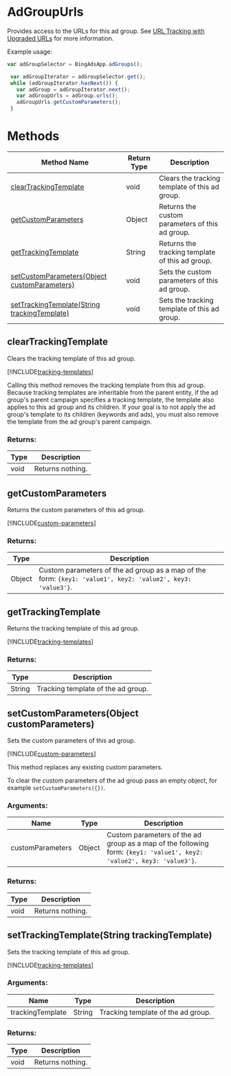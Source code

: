 # AdGroupUrls
Provides access to the URLs for this ad group. See [URL Tracking with Upgraded URLs](/bingads/guides/url-tracking-upgraded-urls) for more information.

Example usage:
```javascript
var adGroupSelector = BingAdsApp.adGroups();

 var adGroupIterator = adGroupSelector.get();
 while (adGroupIterator.hasNext()) {
   var adGroup = adGroupIterator.next();
   var adGroupUrls = adGroup.urls();
   adGroupUrls.getCustomParameters();
 }
```

# Methods
|Method Name|Return Type|Description|
|-|-|-
[clearTrackingTemplate](#cleartrackingtemplate)|void|Clears the tracking template of this ad group.<br />
[getCustomParameters](#getcustomparameters)|Object|Returns the custom parameters of this ad group.
[getTrackingTemplate](#gettrackingtemplate)|String|Returns the tracking template of this ad group.<br />
[setCustomParameters(Object customParameters)](#setcustomparameters~object-customparameters~)|void|Sets the custom parameters of this ad group.<br />
[setTrackingTemplate(String trackingTemplate)](#settrackingtemplate~string-trackingtemplate~)|void|Sets the tracking template of this ad group.<br />

## <a name="cleartrackingtemplate"></a>clearTrackingTemplate
Clears the tracking template of this ad group.


[!INCLUDE[tracking-templates](../includes/tracking-templates.md)]

Calling this method removes the tracking template from this ad group. Because tracking templates are inheritable from the parent entity, if the ad group's parent campaign specifies a tracking template, the template also applies to this ad group and its children. If your goal is to not apply the ad group's template to its children (keywords and ads), you must also remove the template from the ad group's parent campaign.

### Returns:
|Type|Description|
|-|-
void|Returns nothing.

## <a name="getcustomparameters"></a>getCustomParameters
Returns the custom parameters of this ad group.

[!INCLUDE[custom-parameters](../includes/custom-parameters.md)]
### Returns:
|Type|Description|
|-|-
Object|Custom parameters of the ad group as a map of the form: `{key1: 'value1', key2: 'value2', key3: 'value3'}`.

## <a name="gettrackingtemplate"></a>getTrackingTemplate
Returns the tracking template of this ad group.


[!INCLUDE[tracking-templates](../includes/tracking-templates.md)]
### Returns:
|Type|Description|
|-|-
String|Tracking template of the ad group.

## <a name="setcustomparameters~object-customparameters~"></a>setCustomParameters(Object customParameters)
Sets the custom parameters of this ad group.


[!INCLUDE[custom-parameters](../includes/custom-parameters.md)]

This method replaces any existing custom parameters.

To clear the custom parameters of the ad group pass an empty object, for example `setCustomParameters({})`.  
### Arguments:
|Name|Type|Description|
|-|-|-
customParameters|Object|Custom parameters of the ad group as a map of the following form: <code>{key1: 'value1', key2: 'value2', key3: 'value3'}</code>.
### Returns:
|Type|Description|
|-|-
void|Returns nothing.

## <a name="settrackingtemplate~string-trackingtemplate~"></a>setTrackingTemplate(String trackingTemplate)
Sets the tracking template of this ad group.


[!INCLUDE[tracking-templates](../includes/tracking-templates.md)]
### Arguments:
|Name|Type|Description|
|-|-|-
trackingTemplate|String|Tracking template of the ad group.
### Returns:
|Type|Description|
|-|-
void|Returns nothing.

